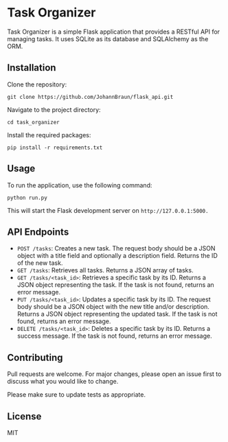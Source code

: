 # Task Organizer
Task Organizer is a simple Flask application that provides a RESTful API for managing tasks. It uses SQLite as its database and SQLAlchemy as the ORM.

## Installation
Clone the repository:

```
git clone https://github.com/JohannBraun/flask_api.git
```


Navigate to the project directory:
```
cd task_organizer
```
Install the required packages:
```
pip install -r requirements.txt
```
## Usage

To run the application, use the following command:
```
python run.py
```
This will start the Flask development server on `http://127.0.0.1:5000.`

## API Endpoints

- `POST /tasks`: Creates a new task. The request body should be a JSON object with a title field and optionally a description field. Returns the ID of the new task.
- `GET /tasks`: Retrieves all tasks. Returns a JSON array of tasks.
- `GET /tasks/<task_id>`: Retrieves a specific task by its ID. Returns a JSON object representing the task. If the task is not found, returns an error message.
- `PUT /tasks/<task_id>`: Updates a specific task by its ID. The request body should be a JSON object with the new title and/or description. Returns a JSON object representing the updated task. If the task is not found, returns an error message.
- `DELETE /tasks/<task_id>`: Deletes a specific task by its ID. Returns a success message. If the task is not found, returns an error message.

## Contributing
Pull requests are welcome. For major changes, please open an issue first to discuss what you would like to change.

Please make sure to update tests as appropriate.

## License
MIT

